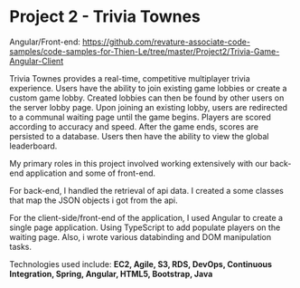  # Project 2 - Trivia Townes

 Angular/Front-end: https://github.com/revature-associate-code-samples/code-samples-for-Thien-Le/tree/master/Project2/Trivia-Game-Angular-Client
 
  Trivia Townes provides a real-time, competitive multiplayer trivia experience. Users have the ability to join existing game lobbies or create a custom game lobby. Created lobbies can then be found by other users on the server lobby page. Upon joining an existing lobby, users are redirected to a communal waiting page until the game begins. Players are scored according to accuracy and speed. After the game ends, scores are persisted to a database. Users then have the ability to view the global leaderboard.
  
  My primary roles in this project involved working extensively with our back-end application and some of front-end.
  
  For back-end, I handled the retrieval of api data.  I created a some classes that map the JSON objects i got from the api. 
  
  For the client-side/front-end of the application, I used Angular to create a single page application. Using TypeScript to add populate players on the waiting page. Also, i wrote various databinding and DOM manipulation tasks.

 Technologies used include:  **EC2, Agile, S3, RDS, DevOps, Continuous Integration, Spring, Angular, HTML5, Bootstrap, Java**
